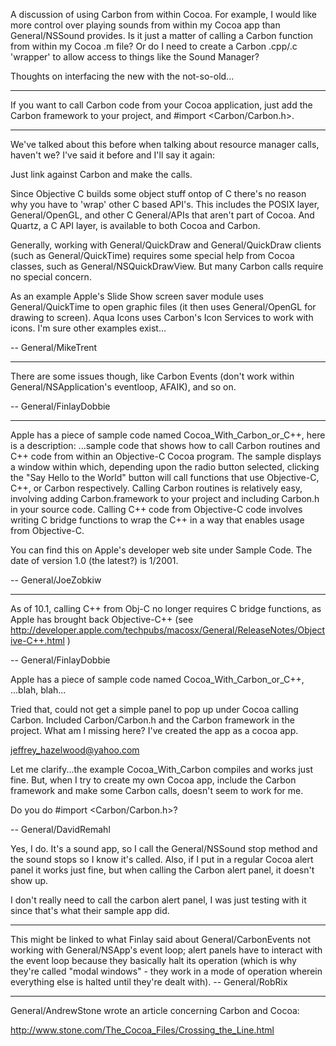 


A discussion of using Carbon from within Cocoa. For example, I would like more control over playing sounds from within my Cocoa app than General/NSSound provides. Is it just a matter of calling a Carbon function from within my Cocoa .m file? Or do I need to create a Carbon .cpp/.c 'wrapper' to allow access to things like the Sound Manager? 

Thoughts on interfacing the new with the not-so-old...

----

If you want to call Carbon code from your Cocoa application, just add the Carbon framework to your project, and #import <Carbon/Carbon.h>.

----

We've talked about this before when talking about resource manager calls, haven't we? I've said it before and I'll say it again:

Just link against Carbon and make the calls.

Since Objective C builds some object stuff ontop of C there's no reason why you have to 'wrap' other C based API's. This includes the POSIX layer, General/OpenGL, and other C General/APIs that aren't part of Cocoa. And Quartz, a C API layer, is available to both Cocoa and Carbon.

Generally, working with General/QuickDraw and General/QuickDraw clients (such as General/QuickTime) requires some special help from Cocoa classes, such as General/NSQuickDrawView. But many Carbon calls require no special concern.

As an example Apple's Slide Show screen saver module uses General/QuickTime to open graphic files (it then uses General/OpenGL for drawing to screen). Aqua Icons uses Carbon's Icon Services to work with icons. I'm sure other examples exist...

-- General/MikeTrent

----

There are some issues though, like Carbon Events (don't work within General/NSApplication's eventloop, AFAIK), and so on.

-- General/FinlayDobbie

----

Apple has a piece of sample code named Cocoa_With_Carbon_or_C++, here is a description: ...sample code that shows how to call Carbon routines and C++ code from within an Objective-C Cocoa program.  The sample displays a window within which, depending upon the radio button selected, clicking the "Say Hello to the World" button will call functions that use Objective-C, C++, or Carbon respectively.  Calling Carbon routines is relatively easy, involving adding Carbon.framework to your project and including Carbon.h in your source code.  Calling C++ code from Objective-C code involves writing C bridge functions to wrap the C++ in a way that enables usage from Objective-C.

You can find this on Apple's developer web site under Sample Code. The date of version 1.0 (the latest?) is 1/2001.

-- General/JoeZobkiw

----

As of 10.1, calling C++ from Obj-C no longer requires C bridge functions, as Apple has brought back Objective-C++ (see http://developer.apple.com/techpubs/macosx/General/ReleaseNotes/Objective-C++.html )

-- General/FinlayDobbie


Apple has a piece of sample code named Cocoa_With_Carbon_or_C++, ...blah, blah...

Tried that, could not get a simple panel to pop up under Cocoa calling Carbon. Included Carbon/Carbon.h and the Carbon framework in the project. What am I missing here? I've created  the app as a cocoa app.

jeffrey_hazelwood@yahoo.com

Let me clarify...the example Cocoa_With_Carbon compiles and works just fine. But, when I try to create my own Cocoa app, include the Carbon framework and make some Carbon calls, doesn't seem to work for me.

Do you do #import <Carbon/Carbon.h>?

-- General/DavidRemahl

Yes, I do. It's a sound app, so I call the General/NSSound stop method and the sound stops so I know it's called. Also, if I put in a regular Cocoa alert panel it works just fine, but when calling the Carbon alert panel, it doesn't show up.

I don't really need to call the carbon alert panel, I was just testing with it since that's what their sample app did. 

----

This might be linked to what Finlay said about General/CarbonEvents not working with General/NSApp's event loop; alert panels have to interact with the event loop because they basically halt its operation (which is why they're called "modal windows" - they work in a mode of operation wherein everything else is halted until they're dealt with). -- General/RobRix

----

General/AndrewStone wrote an article concerning Carbon and Cocoa:

http://www.stone.com/The_Cocoa_Files/Crossing_the_Line.html